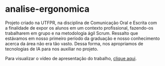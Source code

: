 # analise-ergonomica
 Projeto criado na UTFPR, na disciplina de Comunicação Oral e Escrita com a finalidade de expor os alunos em um contexto profissional, fazendo-os trabalharem em grupo e na metodologia ágil Scrum. Ressalto que estávamos em nosso primeiro período da graduação e nosso conhecimento acerca da área não era tão vasto. Dessa forma, nos apropriamos de tecnologias de IA para nos auxiliar no projeto.

 Para visualizar o vídeo de apresentação do trabalho, [clique aqui](https://drive.google.com/file/d/1aOSHVNE2ej5LiygH8jZp_MzAuZCbpTKR/view).
